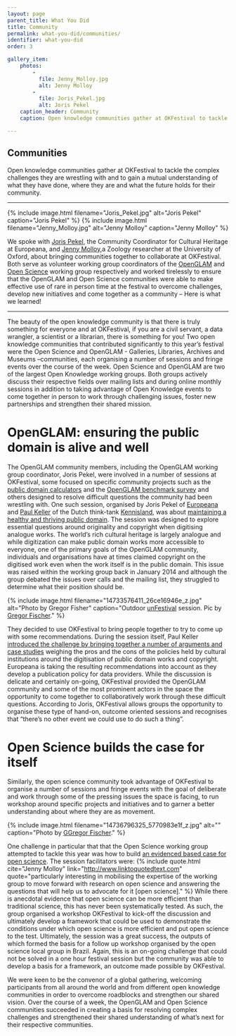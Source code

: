 ```yaml
---
layout: page
parent_title: What You Did
title: Community
permalink: what-you-did/communities/
identifier: what-you-did
order: 3

gallery_item:
    photos:
        -
          file: Jenny_Molloy.jpg
          alt: Jenny Molloy
        -
          file: Joris_Pekel.jpg
          alt: Joris Pekel
    caption_header: Community
    caption: Open knowledge communities gather at OKFestival to tackle the complex challenges they are wrestling with and to gain a mutual understanding of what they have done, where they are and what the future holds for their community. We spoke with Joris Pekel, the Community Coordinator for Cultural Heritage at Europeana, and Jenny Molloy, a Zoology researcher at the University of Oxford, about bringing communities together to collaborate at OKFestival.

---
```


## Communities

<span class="summary">Open knowledge communities gather at OKFestival to tackle the complex challenges they are wrestling with and to gain a mutual understanding of what they have done, where they are and what the future holds for their community.</span>

---

<div class="pull">
{% include image.html filename="Joris_Pekel.jpg" alt="Joris Pekel" caption="Joris Pekel" %}
{% include image.html filename="Jenny_Molloy.jpg" alt="Jenny Molloy" caption="Jenny Molloy" %}
</div>

We spoke with [Joris Pekel](https://twitter.com/jpekel), the Community Coordinator for Cultural Heritage at Europeana, and [Jenny Molloy](https://twitter.com/jenny_molloy),a Zoology researcher at the University of Oxford, about bringing communities together to collaborate at OKFestival. Both serve as volunteer working group coordinators of the [OpenGLAM](http://openglam.org/) and [Open Science](http://science.okfn.org/) working group respectively and worked tirelessly to ensure that the OpenGLAM and Open Science communities were able to make effective use of rare in person time at the festival to overcome challenges, develop new initiatives and come together as a community – Here is what we learned!

---

The beauty of the open knowledge community is that there is truly something for everyone and at OKFestival, if you are a civil servant, a data wrangler, a scientist or a librarian, there is something for you! Two open knowledge communities that contributed significantly to this year’s festival were the Open Science and OpenGLAM - Galleries, Libraries, Archives and Museums –communities, each organising a number of sessions and fringe events over the course of the week. Open Science and OpenGLAM are two of the largest Open Knowledge working groups. Both groups actively discuss their respective fields over mailing lists and during online monthly sessions in addition to taking advantage of Open Knowledge events to come together in person to work through challenging issues, foster new partnerships and strengthen their shared mission.

# OpenGLAM: ensuring the public domain is alive and well

The OpenGLAM community members, including the OpenGLAM working group coordinator, Joris Pekel, were involved in a number of sessions at OKFestival, some focused on specific community projects such as the [public domain calculators](http://okfestival2014.sched.org/event/a24065c3f322c715d34e202f06f0044c) and the [OpenGLAM benchmark survey](http://okfestival2014.sched.org/event/3c54b973ef6fe84c004ec52c4cf621aa) and others designed to resolve difficult questions the community had been wrestling with. One such session, organised by Joris Pekel of [Europeana](http://www.europeana.eu/) and [Paul Keller](https://twitter.com/paul_keller) of the Dutch think-tank [Kennisland](http://www.kennisland.nl/), was about [maintaining a healthy and thriving public domain](http://okfestival2014.sched.org/event/e10b8d9ba5463f9aa761f7fff160b46b). The session was designed to explore essential questions around originality and copyright when digitising analogue works. The world’s rich cultural heritage is largely analogue and while digitization can make public domain works more accessible to everyone, one of the primary goals of the OpenGLAM community, individuals and organisations have at times claimed copyright on the digitised work even when the work itself is in the public domain. This issue was raised within the working group back in January 2014 and although the group debated the issues over calls and the mailing list, they struggled to determine what their position should be.

<div class="pull">
{% include image.html filename="14733576411_26ce16946e_z.jpg" alt="Photo by Gregor Fisher" caption="Outdoor <a href='http://2014.okfestival.org/programme/unfestival-an-unconference-at-okfestival/'>unFestival</a> session. Pic by <a href='https://www.flickr.com/photos/okfn/14733576411/in/pool-okfestival2014/'>Gregor Fischer</a>." %}
</div>

They decided to use OKFestival to bring people together to try to come up with some recommendations. During the session itself, Paul Keller [introduced the challenge by bringing together a number of arguments and case studies](http://www.slideshare.net/paulkeller/140716ok-fest-publicdomain) weighing the pros and the cons of the policies held by cultural institutions around the digitisation of public domain works and copyright. Europeana is taking the resulting recommendations into account  as they develop a publication policy for data providers. While the discussion is delicate and certainly on-going, OKFestival provided the OpenGLAM community and some of the most prominent actors in the space the opportunity to come together to collaboratively work through these difficult questions. According to Joris, OKFestival allows groups the opportunity to organise these type of hand-on, outcome oriented sessions and recognises that “there’s no other event we could use to do such a thing”.

# Open Science builds the case for itself

Similarly, the open science community took advantage of OKFestival to organise a number of sessions and fringe events with the goal of deliberate and work through some of the pressing issues the space is facing, to run workshop around specific projects and initiatives and to garner a better understanding about where they are as  movement.

<div class="pull">
{% include image.html filename="14736796325_5770983e1f_z.jpg" alt="" caption="Photo by <a href='https://www.flickr.com/photos/okfn/14736480392/in/pool-okfestival2014/'>GGregor Fischer</a>." %}
</div>

One challenge in particular that that the Open Science working group attempted to tackle this year was how to build [an evidenced based case for open science](http://okfestival2014.sched.org/event/46ee64474a7b53764c63f62ee3b7e8ed#.VA23SGRdW28). The session facilitators were:
{% include quote.html cite="Jenny Molloy" link="http://www.linktoquotedtext.com" quote="particularly interesting in mobilising the expertise of the working group to move forward with research on open science and answering the questions that will help us to advocate for it [open science]." %}
While there is anecdotal evidence that open science can be more efficient than traditional science, this has never been systematically tested. As such, the group organised a workshop OKFestival to kick-off the discussion and ultimately develop a framework that could be used to demonstrate the conditions under which open science is more efficient and put open science to the test. Ultimately, the session was a great success, the outputs of which formed the basis for a follow up workshop organised by the open science local group in Brazil. Again, this is an on-going challenge that could not be solved in a one hour festival session but the community was able to develop a basis for a framework, an outcome made possible by OKFestival.

We were keen to be the convenor of a global gathering, welcoming participants from all around the world and from different open knowledge communities in order to overcome roadblocks and strengthen our shared vision. Over the course of a week, the OpenGLAM and Open Science communities succeeded in creating a basis for resolving complex challenges and strengthened their shared understanding of what’s next for their respective communities.

